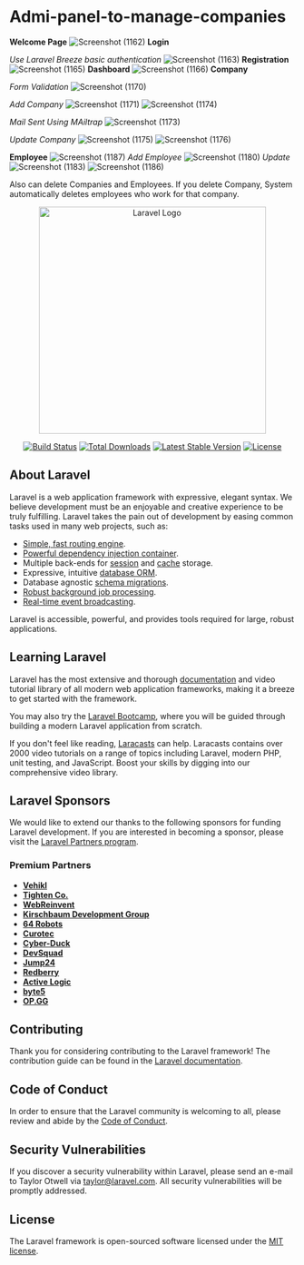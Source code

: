 # Admi-panel-to-manage-companies
**Welcome Page**
![Screenshot (1162)](https://github.com/medini9764/Admi-panel-to-manage-companies/assets/61826590/5d17af80-8b04-46d0-94fb-3d694b36c2d8)
**Login**

_Use Laravel Breeze basic authentication_
![Screenshot (1163)](https://github.com/medini9764/Admi-panel-to-manage-companies/assets/61826590/0407ed33-c978-487c-a25f-fcd3b9e4a694)
**Registration**
![Screenshot (1165)](https://github.com/medini9764/Admi-panel-to-manage-companies/assets/61826590/83a09fae-df21-4b56-b618-3d650ec1c0a7)
**Dashboard**
![Screenshot (1166)](https://github.com/medini9764/Admi-panel-to-manage-companies/assets/61826590/a3e4dbf1-d666-4d80-b6a5-2eea81fe60f4)
**Company**

_Form Validation_
![Screenshot (1170)](https://github.com/medini9764/Admi-panel-to-manage-companies/assets/61826590/e9b94e70-5fcd-4396-a38f-9d8351d84d69)

_Add Company_
![Screenshot (1171)](https://github.com/medini9764/Admi-panel-to-manage-companies/assets/61826590/0e4146a5-e279-49d4-a47f-7c746239fe25)
![Screenshot (1174)](https://github.com/medini9764/Admi-panel-to-manage-companies/assets/61826590/133ebc5c-6388-4d5a-8c3a-5d0f0a58803a)

_Mail Sent Using MAiltrap_
![Screenshot (1173)](https://github.com/medini9764/Admi-panel-to-manage-companies/assets/61826590/b81d9770-65dc-4150-b01b-328d2ffa043d)

_Update Company_
![Screenshot (1175)](https://github.com/medini9764/Admi-panel-to-manage-companies/assets/61826590/95028db4-f711-44e9-b28e-e7c1f9a29d05)
![Screenshot (1176)](https://github.com/medini9764/Admi-panel-to-manage-companies/assets/61826590/023d630c-9cdc-4fa9-bada-39c54306a142)

**Employee**
![Screenshot (1187)](https://github.com/medini9764/Admi-panel-to-manage-companies/assets/61826590/f8a70b63-ad0c-46b5-b677-e90b581249d6)
_Add Employee_
![Screenshot (1180)](https://github.com/medini9764/Admi-panel-to-manage-companies/assets/61826590/dfa7a06d-5354-4d3e-b60e-1e8a759787e5)
_Update_
![Screenshot (1183)](https://github.com/medini9764/Admi-panel-to-manage-companies/assets/61826590/2cbc7ebe-593a-4a97-89ba-5e665dd454f4)
![Screenshot (1186)](https://github.com/medini9764/Admi-panel-to-manage-companies/assets/61826590/ada6fe5e-95a6-4016-af76-6d43b17e27a3)

Also can delete Companies and Employees. If you delete   Company, System automatically deletes employees who work for that company.






<p align="center"><a href="https://laravel.com" target="_blank"><img src="https://raw.githubusercontent.com/laravel/art/master/logo-lockup/5%20SVG/2%20CMYK/1%20Full%20Color/laravel-logolockup-cmyk-red.svg" width="400" alt="Laravel Logo"></a></p>

<p align="center">
<a href="https://github.com/laravel/framework/actions"><img src="https://github.com/laravel/framework/workflows/tests/badge.svg" alt="Build Status"></a>
<a href="https://packagist.org/packages/laravel/framework"><img src="https://img.shields.io/packagist/dt/laravel/framework" alt="Total Downloads"></a>
<a href="https://packagist.org/packages/laravel/framework"><img src="https://img.shields.io/packagist/v/laravel/framework" alt="Latest Stable Version"></a>
<a href="https://packagist.org/packages/laravel/framework"><img src="https://img.shields.io/packagist/l/laravel/framework" alt="License"></a>
</p>

## About Laravel

Laravel is a web application framework with expressive, elegant syntax. We believe development must be an enjoyable and creative experience to be truly fulfilling. Laravel takes the pain out of development by easing common tasks used in many web projects, such as:

- [Simple, fast routing engine](https://laravel.com/docs/routing).
- [Powerful dependency injection container](https://laravel.com/docs/container).
- Multiple back-ends for [session](https://laravel.com/docs/session) and [cache](https://laravel.com/docs/cache) storage.
- Expressive, intuitive [database ORM](https://laravel.com/docs/eloquent).
- Database agnostic [schema migrations](https://laravel.com/docs/migrations).
- [Robust background job processing](https://laravel.com/docs/queues).
- [Real-time event broadcasting](https://laravel.com/docs/broadcasting).

Laravel is accessible, powerful, and provides tools required for large, robust applications.

## Learning Laravel

Laravel has the most extensive and thorough [documentation](https://laravel.com/docs) and video tutorial library of all modern web application frameworks, making it a breeze to get started with the framework.

You may also try the [Laravel Bootcamp](https://bootcamp.laravel.com), where you will be guided through building a modern Laravel application from scratch.

If you don't feel like reading, [Laracasts](https://laracasts.com) can help. Laracasts contains over 2000 video tutorials on a range of topics including Laravel, modern PHP, unit testing, and JavaScript. Boost your skills by digging into our comprehensive video library.

## Laravel Sponsors

We would like to extend our thanks to the following sponsors for funding Laravel development. If you are interested in becoming a sponsor, please visit the [Laravel Partners program](https://partners.laravel.com).

### Premium Partners

- **[Vehikl](https://vehikl.com/)**
- **[Tighten Co.](https://tighten.co)**
- **[WebReinvent](https://webreinvent.com/)**
- **[Kirschbaum Development Group](https://kirschbaumdevelopment.com)**
- **[64 Robots](https://64robots.com)**
- **[Curotec](https://www.curotec.com/services/technologies/laravel/)**
- **[Cyber-Duck](https://cyber-duck.co.uk)**
- **[DevSquad](https://devsquad.com/hire-laravel-developers)**
- **[Jump24](https://jump24.co.uk)**
- **[Redberry](https://redberry.international/laravel/)**
- **[Active Logic](https://activelogic.com)**
- **[byte5](https://byte5.de)**
- **[OP.GG](https://op.gg)**

## Contributing

Thank you for considering contributing to the Laravel framework! The contribution guide can be found in the [Laravel documentation](https://laravel.com/docs/contributions).

## Code of Conduct

In order to ensure that the Laravel community is welcoming to all, please review and abide by the [Code of Conduct](https://laravel.com/docs/contributions#code-of-conduct).

## Security Vulnerabilities

If you discover a security vulnerability within Laravel, please send an e-mail to Taylor Otwell via [taylor@laravel.com](mailto:taylor@laravel.com). All security vulnerabilities will be promptly addressed.

## License

The Laravel framework is open-sourced software licensed under the [MIT license](https://opensource.org/licenses/MIT).
